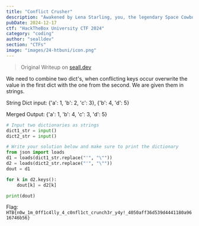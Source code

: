 ```yaml
---
title: "Conflict Crusher"
description: "Awakened by Lena Starling, you, the legendary Space Cowboy, must assist the Minutemen in their fight against the Frontier Board. Their intercepted data streams hold vital intelligence but are riddled with conflicting keys. Use your skills to resolve these conflicts and unify the data to aid the resistance!"
pubDate: 2024-12-17
ctf: "HackTheBox University CTF 2024"
category: "coding"
author: "sealldev"
section: "CTFs"
image: "images/24-htbuni/icon.png"
---
```


> Original Writeup on [seall.dev](https://seall.dev/posts/htbunictf2024#conflict-crusher)

We need to combine two dict's, when conflicting keys occur overwrite the value in the first dict with the one from the second. We are given them in strings.

String Dict input: {'a': 1, 'b': 2, 'c': 3}, {'b': 4, 'd': 5}

Merged Output: {'a': 1, 'b': 4, 'c': 3, 'd': 5} 

```python
# Input two dictionaries as strings
dict1_str = input()
dict2_str = input()

# Write your solution below and make sure to print the dictionary
from json import loads
d1 = loads(dict1_str.replace("'", "\""))
d2 = loads(dict2_str.replace("'", "\""))
dout = d1

for k in d2.keys():
    dout[k] = d2[k]

print(dout)
```

Flag: `HTB{n0w_1m_0ff1c4lly_4_c0nfl1ct_crunch3r_y4y!_4050aff36d539d4441180a9616746b56}`